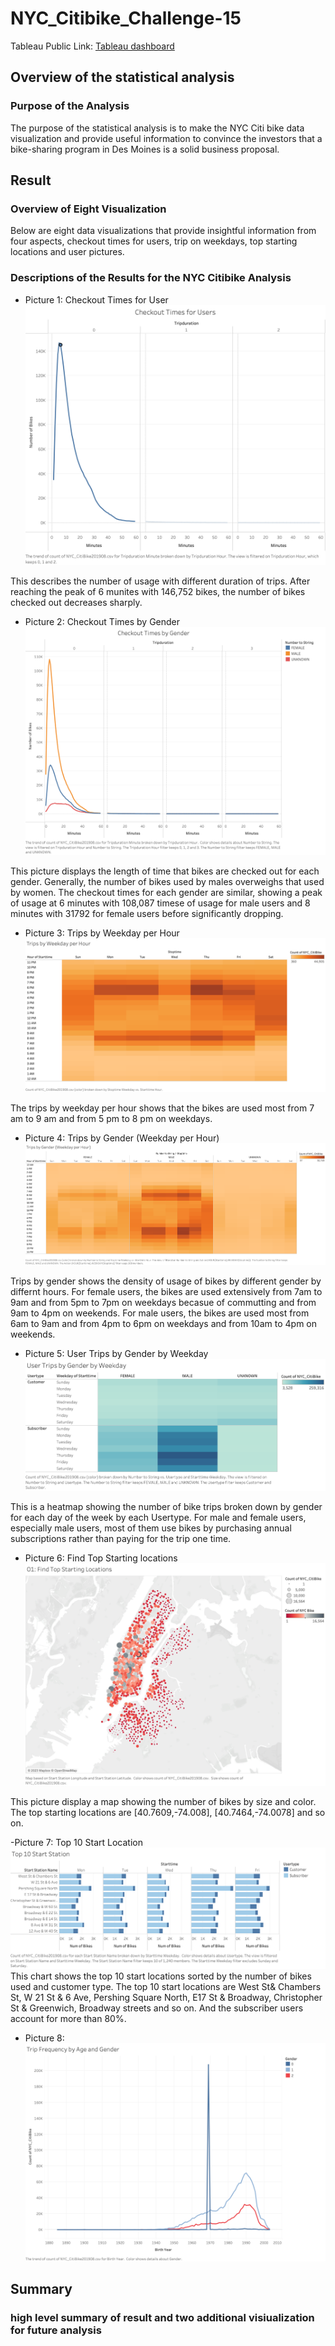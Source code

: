 # NYC_Citibike_Challenge-15

Tableau Public Link: [Tableau dashboard](https://public.tableau.com/app/profile/yidi.liu/viz/NYCCitiBike_16744142948860/D3Story1)

## Overview of the statistical analysis 

### Purpose of the Analysis 

The purpose of the statistical analysis is to make the NYC Citi bike data visualization and provide useful information to convince the investors that a bike-sharing program in Des Moines is a solid business proposal.




## Result

### Overview of Eight Visualization 

Below are eight data visualizations that provide insightful information from four aspects, checkout times for users, trip on weekdays, top starting locations and user pictures. 

### Descriptions of the Results for the NYC Citibike Analysis 
- Picture 1: Checkout Times for User
![D2-1 Checkout Times for Users](https://github.com/irisyidi/NYC_Citibike_Challenge-15/blob/main/D2-1%20Checkout%20Times%20for%20Users%20.png)

This describes the number of usage with different duration of trips. After reaching the peak of 6 munites with 146,752 bikes, the number of bikes checked out decreases sharply. 

- Picture 2: Checkout Times by Gender
![D2-2 Checkout Times by Gender](https://github.com/irisyidi/NYC_Citibike_Challenge-15/blob/main/D2-2%20Checkout%20Times%20by%20Gender.png)

This picture displays the length of time that bikes are checked out for each gender. Generally, the number of bikes used by males overweighs that used by women. The checkout times for each gender are similar, showing a peak of usage at 6 minutes with 108,087 timese of usage for male users and 8 minutes with 31792 for female users before significantly dropping. 

- Picture 3: Trips by Weekday per Hour
![D2-3 Trips by Weekday per Hour](https://github.com/irisyidi/NYC_Citibike_Challenge-15/blob/main/D2-3%20Trips%20by%20Weekday%20per%20Hour.png)

The trips by weekday per hour shows that the bikes are used most from 7 am to 9 am and from 5 pm to 8 pm on weekdays. 

- Picture 4: Trips by Gender (Weekday per Hour) 
![D2-4 Create the Trips by Gender](https://github.com/irisyidi/NYC_Citibike_Challenge-15/blob/main/D2-4%20Create%20the%20Trips%20by%20Gender.png)

Trips by gender shows the density of usage of bikes by different gender by differnt hours. For female users, the bikes are used extensively from 7am to 9am and from 5pm to 7pm on weekdays becasue of commutting and from 9am to 4pm on weekends. For male users, the bikes are used most from 6am to 9am and from 4pm to 6pm on weekdays and from 10am to 4pm on weekends. 

- Picture 5: User Trips by Gender by Weekday
![D2-5 User Trips by Gender by Weekday](https://github.com/irisyidi/NYC_Citibike_Challenge-15/blob/main/D2-5%20User%20Trips%20by%20Gender%20by%20Weekday.png)

This is a heatmap showing the number of bike trips broken down by gender for each day of the week by each Usertype. For male and female users, especially male users, most of them use bikes by purchasing annual subscriptions rather than paying for the trip one time. 

- Picture 6: Find Top Starting locations 
![O1 Find Top Starting Locations](https://github.com/irisyidi/NYC_Citibike_Challenge-15/blob/main/O1%20Find%20Top%20Starting%20Locations.png)

This picture display a map showing the number of bikes by size and color. The top starting locations are [40.7609,-74.008], [40.7464,-74.0078] and so on. 

-Picture 7: Top 10 Start Location
![O2 Top 10 Start Station](https://github.com/irisyidi/NYC_Citibike_Challenge-15/blob/main/O2%20Top%2010%20Start%20Station.png)
This chart shows the top 10 start locations sorted by the number of bikes used and customer type. The top 10 start locations are West St& Chambers St, W 21 St & 6 Ave, Pershing Square North, E17 St & Broadway, Christopher St & Greenwich, Broadway streets and so on. And the subscriber users account for more than 80%. 


- Picture 8: 
![O3 Trip Frequency by Age and Gender](https://github.com/irisyidi/NYC_Citibike_Challenge-15/blob/main/O3%20Trip%20Frequency%20by%20Age%20and%20Gender.png)


## Summary

### high level summary of result and two additional visiualization for future analysis 


